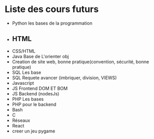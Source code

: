 # Liste des cours futurs
- Python les bases de la programmation
- HTML
  - 
- CSS/HTML
- Java Base de L'orienter obj
- Creation de site web, bonne pratique(convention, sécurité, bonne pratique)
- SQL Les base
- SQL Requete avancer (imbriquer, division, VIEWS)
- Javascript
- JS Frontend DOM ET BOM
- JS Backend (nodesJs)
- PHP Les bases
- PHP pour le backend
- Bash
- C
- Réseaux
- React
- creer un jeu pygame